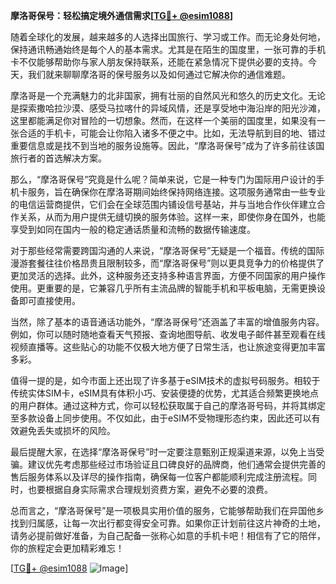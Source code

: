 **摩洛哥保号：轻松搞定境外通信需求[[TG💪+ @esim1088](https://t.me/s/esim1088)]**

随着全球化的发展，越来越多的人选择出国旅行、学习或工作。而无论身处何地，保持通讯畅通始终是每个人的基本需求。尤其是在陌生的国度里，一张可靠的手机卡不仅能够帮助你与家人朋友保持联系，还能在紧急情况下提供必要的支持。今天，我们就来聊聊摩洛哥的保号服务以及如何通过它解决你的通信难题。

摩洛哥是一个充满魅力的北非国家，拥有壮丽的自然风光和悠久的历史文化。无论是探索撒哈拉沙漠、感受马拉喀什的异域风情，还是享受地中海沿岸的阳光沙滩，这里都能满足你对冒险的一切想象。然而，在这样一个美丽的国度里，如果没有一张合适的手机卡，可能会让你陷入诸多不便之中。比如，无法导航到目的地、错过重要信息或是找不到当地的服务设施等。因此，“摩洛哥保号”成为了许多前往该国旅行者的首选解决方案。

那么，“摩洛哥保号”究竟是什么呢？简单来说，它是一种专门为国际用户设计的手机卡服务，旨在确保你在摩洛哥期间始终保持网络连接。这项服务通常由一些专业的电信运营商提供，它们会在全球范围内铺设信号基站，并与当地合作伙伴建立合作关系，从而为用户提供无缝切换的服务体验。这样一来，即使你身在国外，也能享受到如同在国内一般的稳定通话质量和流畅的数据传输速度。

对于那些经常需要跨国沟通的人来说，“摩洛哥保号”无疑是一个福音。传统的国际漫游套餐往往价格昂贵且限制较多，而“摩洛哥保号”则以更具竞争力的价格提供了更加灵活的选择。此外，这种服务还支持多种语言界面，方便不同国家的用户操作使用。更重要的是，它兼容几乎所有主流品牌的智能手机和平板电脑，无需更换设备即可直接使用。

当然，除了基本的语音通话功能外，“摩洛哥保号”还涵盖了丰富的增值服务内容。例如，你可以随时随地查看天气预报、查询地图导航、收发电子邮件甚至观看在线视频直播等。这些贴心的功能不仅极大地方便了日常生活，也让旅途变得更加丰富多彩。

值得一提的是，如今市面上还出现了许多基于eSIM技术的虚拟号码服务。相较于传统实体SIM卡，eSIM具有体积小巧、安装便捷的优势，尤其适合频繁更换地点的用户群体。通过这种方式，你可以轻松获取属于自己的摩洛哥号码，并将其绑定至多款设备上同步使用。不仅如此，由于eSIM不受物理形态约束，因此还可以有效避免丢失或损坏的风险。

最后提醒大家，在选择“摩洛哥保号”时一定要注意甄别正规渠道来源，以免上当受骗。建议优先考虑那些经过市场验证且口碑良好的品牌商，他们通常会提供完善的售后服务体系以及详尽的操作指南，确保每一位客户都能顺利完成注册流程。同时，也要根据自身实际需求合理规划资费方案，避免不必要的浪费。

总而言之，“摩洛哥保号”是一项极具实用价值的服务，它能够帮助我们在异国他乡找到归属感，让每一次出行都变得安全可靠。如果你正计划前往这片神奇的土地，请务必提前做好准备，为自己配备一张称心如意的手机卡吧！相信有了它的陪伴，你的旅程定会更加精彩难忘！

[[TG💪+ @esim1088](https://t.me/s/esim1088) ![Image](https://i.postimg.cc/4NQfJmqS/Snipaste-2025-05-13-00-14-12.png)]